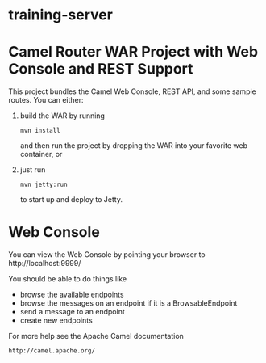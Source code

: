 # training-server

Camel Router WAR Project with Web Console and REST Support
==========================================================

This project bundles the Camel Web Console, REST API, and some sample routes. You can either:

1. build the WAR by running

   ```
   mvn install
   ```

   and then run the project by dropping the WAR into your favorite web container, or

2. just run

   ```
   mvn jetty:run
   ```

   to start up and deploy to Jetty.


Web Console
===========

You can view the Web Console by pointing your browser to http://localhost:9999/

You should be able to do things like

* browse the available endpoints
* browse the messages on an endpoint if it is a BrowsableEndpoint
* send a message to an endpoint
* create new endpoints

For more help see the Apache Camel documentation

    http://camel.apache.org/
    
